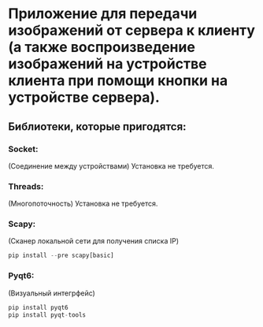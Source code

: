 # Приложение для передачи изображений от сервера к клиенту (а также воспроизведение изображений на устройстве клиента при помощи кнопки на устройстве сервера).
## Библиотеки, которые пригодятся:
### Socket:
(Соединение между устройствами)
Установка не требуется.
### Threads:
(Многопоточность)
Установка не требуется.
### Scapy:
(Сканер локальной сети для получения списка IP)
```python
pip install --pre scapy[basic]
```
### Pyqt6:
(Визуальный интегрфейс)
```python
pip install pyqt6
pip install pyqt-tools
```

